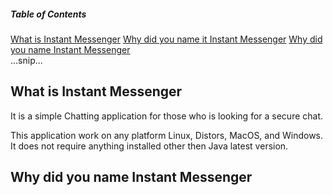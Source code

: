 ##### Table of Contents  
[What is Instant Messenger](#what-is-instant-messenger) 
    [Why did you name it Instant Messenger](#why-did-you-name-it-Instant-Messenger) 
[Why did you name Instant Messenger](#emphasis)  
...snip...    
<a name="What is Instant Messenger"/>
## What is Instant Messenger
It is a simple Chatting application for those who is looking for a secure chat. 

This application work on any platform Linux, Distors, MacOS, and Windows. It does not require anything installed other then Java latest version. 

## Why did you name Instant Messenger
